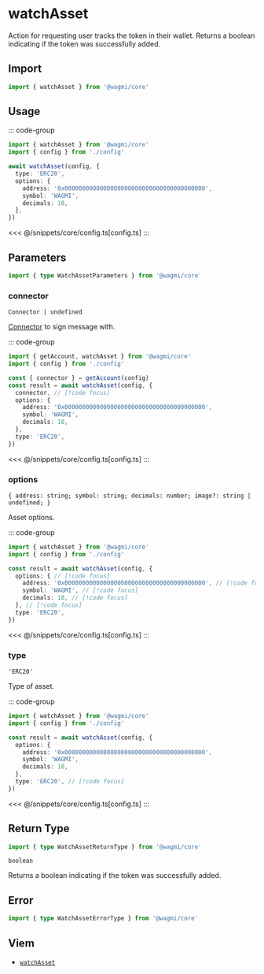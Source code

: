 

# watchAsset

Action for requesting user tracks the token in their wallet. Returns a boolean indicating if the token was successfully added.

## Import

```ts
import { watchAsset } from '@wagmi/core'
```

## Usage

::: code-group
```ts [index.ts]
import { watchAsset } from '@wagmi/core'
import { config } from './config'

await watchAsset(config, {
  type: 'ERC20',
  options: {
    address: '0x0000000000000000000000000000000000000000',
    symbol: 'WAGMI',
    decimals: 18,
  },
})
```
<<< @/snippets/core/config.ts[config.ts]
:::

## Parameters

```ts
import { type WatchAssetParameters } from '@wagmi/core'
```

### connector

`Connector | undefined`

[Connector](/core/api/connectors) to sign message with.

::: code-group
```ts [index.ts]
import { getAccount, watchAsset } from '@wagmi/core'
import { config } from './config'

const { connector } = getAccount(config)
const result = await watchAsset(config, {
  connector, // [!code focus]
  options: {
    address: '0x0000000000000000000000000000000000000000',
    symbol: 'WAGMI',
    decimals: 18,
  },
  type: 'ERC20',
})
```
<<< @/snippets/core/config.ts[config.ts]
:::

### options

`{ address: string; symbol: string; decimals: number; image?: string | undefined; }`

Asset options.

::: code-group
```ts [index.ts]
import { watchAsset } from '@wagmi/core'
import { config } from './config'

const result = await watchAsset(config, {
  options: { // [!code focus]
    address: '0x0000000000000000000000000000000000000000', // [!code focus]
    symbol: 'WAGMI', // [!code focus]
    decimals: 18, // [!code focus]
  }, // [!code focus]
  type: 'ERC20',
})
```
<<< @/snippets/core/config.ts[config.ts]
:::

### type

`'ERC20'`

Type of asset.

::: code-group
```ts [index.ts]
import { watchAsset } from '@wagmi/core'
import { config } from './config'

const result = await watchAsset(config, {
  options: {
    address: '0x0000000000000000000000000000000000000000',
    symbol: 'WAGMI',
    decimals: 18,
  },
  type: 'ERC20', // [!code focus]
})
```
<<< @/snippets/core/config.ts[config.ts]
:::

## Return Type

```ts
import { type WatchAssetReturnType } from '@wagmi/core'
```

`boolean`

Returns a boolean indicating if the token was successfully added.

## Error

```ts
import { type WatchAssetErrorType } from '@wagmi/core'
```

<!--@include: @shared/mutation-imports.md-->

## Viem

- [`watchAsset`](https://viem.sh/docs/actions/wallet/watchAsset.html)

